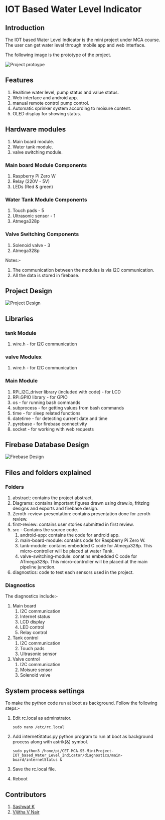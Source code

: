 # IOT Based Water Level Indicator

## Introduction

The IOT based Water Level Indicator is the mini project under MCA course. The user can get water level through mobile app and web interface.

The following image is the prototype of the project.

![Project protoype](./documentation/Diagrams/prototype.jpg)

## Features

1. Realtime water level, pump status and value status.
2. Web interface and android app.
3. manual remote control pump control.
4. Automatic sprinker system according to moisure content.
5. OLED display for showing status.

## Hardware modules

1. Main board module.
2. Water tank module.
3. valve switching module.

### Main board Module Components

1. Raspberry Pi Zero W
2. Relay (220V - 5V)
3. LEDs (Red & green)

### Water Tank Module Components

1. Touch pads - 5
2. Ultrasonic sensor - 1
3. Atmega328p

### Valve Switching Components

1. Solenoid valve - 3
2. Atmega328p

Notes:-

1. The communication between the modules is via I2C communication.
2. All the data is stored in firebase.

## Project Design

![Project Design](./documentation/Diagrams/fritzing-project-design_bb.png)

## Libraries

### tank Module

1. wire.h - for I2C communication

### valve Modulex

1. wire.h - for I2C communication

### Main Module

1. RPi_I2C_driver library (included with code) - for LCD
2. RPi.GPIO library - for GPIO
3. os - for running bash commands
4. subprocess - for getting values from bash commands
5. time - for sleep related functions
6. datetime - for detecting current date and time
7. pyrebase - for firebase connectivity
8. socket - for working with web requests

## Firebase Database Design

![Firebase Design](./documentation/Diagrams/firebase.png)

## Files and folders explained

### Folders

1. abstract: contains the project abstract.
2. Diagrams: contains important figures drawn using draw.io, fritzing designs and exports and firebase design.
3. Zeroth-review-presentation: contains presentation done for zeroth review.
4. first-review: contains user stories submitted in first review.
5. src - Contains the source code.
   1. android-app: contains the code for android app.
   2. main-board-module: contains code for Raspberry Pi Zero W.
   3. tank-module: contains embedded C code for Atmega328p. This micro-controller will be placed at water Tank.
   4. valve-switching-module: conatins embedded C code for ATmega328p. This micro-controller will be placed at the main pipeline junction.
6. diagnostics: code to test each sensors used in the project.

### Diagnostics

The diagnostics include:-

1. Main board
   1. I2C communication
   2. Internet status
   3. LCD display
   4. LED control
   5. Relay control
2. Tank control
   1. I2C communication
   2. Touch pads
   3. Ultrasonic sensor
3. Valve control
   1. I2C communication
   2. Moisure sensor
   3. Solenoid valve

## System process settings

To make the python code run at boot as background. Follow the following steps:-

1. Edit rc.local as adminstrator.

   `sudo nano /etc/rc.local`

2. Add internetStatus.py python program to run at boot as background process along with astrik(&) symbol.

   `sudo python3 /home/pi/CET-MCA-S5-MiniProject-IOT_based_Water_Level_Indicator/diagnostics/main-board/internetStatus &`

3. Save the rc.local file.
4. Reboot

## Contributors

1. [Sashwat K](https://www.sashwat.in/)
2. [Vijitha V Nair](https://github.com/vijimalu)
